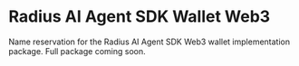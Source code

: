 # Radius AI Agent SDK Wallet Web3

  Name reservation for the Radius AI Agent SDK Web3 wallet implementation package.
  Full package coming soon.